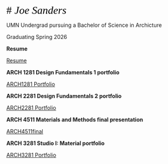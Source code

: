 <spam style="color:#000; font-family: 'Times New Roman'; font-size: 2em;"># *Joe Sanders*</span>

UMN Undergrad pursuing a Bachelor of Science in Archicture 

Graduating Spring 2026

**Resume**

[Resume](https://github.com/user-attachments/files/17250385/Joseph-Sanders.2.pdf)

**ARCH 1281 Design Fundamentals 1 portfolio**

[ARCH1281 Portfolio](https://github.com/user-attachments/files/17250392/ARCH.1281.JOE.SANDERS.CATALOG.3.-compressed.pdf)

**ARCH 2281 Design Fundamentals 2 portfolio**

[ARCH2281 Portfolio](https://github.com/user-attachments/files/17250398/Sanders_ARCH3281_FinalPortfolio.1.-compressed.pdf)

**ARCH 4511 Materials and Methods final presentation**

[ARCH4511final](https://github.com/user-attachments/files/17250400/assignment.3.board1-01-combined.pdf)

**ARCH 3281 Studio I: Material portfolio**

[ARCH3281 Portfolio](https://github.com/user-attachments/files/17250401/Sanders_ARCH3281_FinalPortfolio.1.-compressed.pdf)
